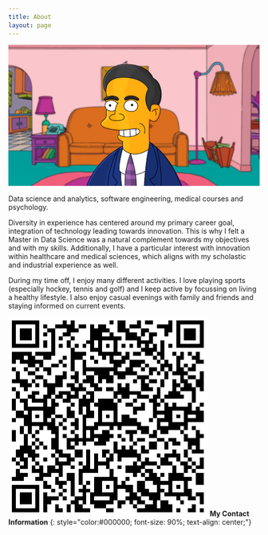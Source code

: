 ```yaml
---
title: About
layout: page
---
```

![About Me](/assets/images/SimpsonsMe.png "Mani")

<p>Data science and analytics, software engineering, medical courses and psychology.

Diversity in experience has centered around my primary career goal, integration of technology leading towards innovation. This is why I felt a Master in Data Science was a natural complement towards my objectives and with my skills. Additionally, I have a particular interest with innovation within healthcare and medical sciences, which aligns with my scholastic and industrial experience as well.</p>

<p>During my time off, I enjoy many different activities. I love playing sports (especially hockey, tennis and golf) and I keep active by focussing on living a healthy lifestyle. I also enjoy casual evenings with family and friends and staying informed on current events.</p>



![bill-skip](/assets/images/qrcode.png "QRCode")
**My Contact Information**
{: style="color:#000000; font-size: 90%; text-align: center;"}
